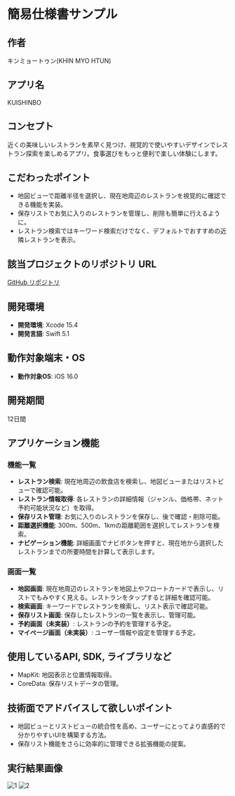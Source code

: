 # 簡易仕様書サンプル

## 作者
キンミョートゥン(KHIN MYO HTUN)

## アプリ名
KUISHINBO

## コンセプト
近くの美味しいレストランを素早く見つけ、視覚的で使いやすいデザインでレストラン探索を楽しめるアプリ。食事選びをもっと便利で楽しい体験にします。

## こだわったポイント
- 地図ビューで距離半径を選択し、現在地周辺のレストランを視覚的に確認できる機能を実装。
- 保存リストでお気に入りのレストランを管理し、削除も簡単に行えるように。
- レストラン検索ではキーワード検索だけでなく、デフォルトでおすすめの近隣レストランを表示。

## 該当プロジェクトのリポジトリ URL
[GitHub リポジトリ](https://github.com/khin-MH/Kuishinbo_RestaurantSearchiOSApp.git)

## 開発環境
- **開発環境**: Xcode 15.4
- **開発言語**: Swift 5.1

## 動作対象端末・OS
- **動作対象OS**: iOS 16.0

## 開発期間
12日間

## アプリケーション機能

### 機能一覧
- **レストラン検索**: 現在地周辺の飲食店を検索し、地図ビューまたはリストビューで確認可能。
- **レストラン情報取得**: 各レストランの詳細情報（ジャンル、価格帯、ネット予約可能状況など）を取得。
- **保存リスト管理**: お気に入りのレストランを保存し、後で確認・削除可能。
- **距離選択機能**: 300m、500m、1kmの距離範囲を選択してレストランを検索。
- **ナビゲーション機能**: 詳細画面でナビボタンを押すと、現在地から選択したレストランまでの所要時間を計算して表示します。

### 画面一覧
- **地図画面**: 現在地周辺のレストランを地図上やフロートカードで表示し、リストでもみやすく見える。レストランをタップすると詳細を確認可能。
- **検索画面**: キーワードでレストランを検索し、リスト表示で確認可能。
- **保存リスト画面**: 保存したレストランの一覧を表示し、管理可能。
- **予約画面（未実装）**: レストランの予約を管理する予定。
- **マイページ画面（未実装）**: ユーザー情報や設定を管理する予定。

## 使用しているAPI, SDK, ライブラリなど
- MapKit: 地図表示と位置情報取得。
- CoreData: 保存リストデータの管理。

## 技術面でアドバイスして欲しいポイント
- 地図ビューとリストビューの統合性を高め、ユーザーにとってより直感的で分かりやすいUIを構築する方法。
- 保存リスト機能をさらに効率的に管理できる拡張機能の提案。

## 実行結果画像
![1](https://github.com/user-attachments/assets/55b282e6-d68c-4002-a1ec-18e3653abeb9)
![2](https://github.com/user-attachments/assets/a8beedd9-c8db-4d0c-b041-d3ef3028667d)
